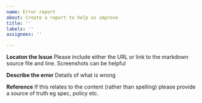 ```yaml
---
name: Error report
about: Create a report to help us improve
title: ''
labels: ''
assignees: ''

---
```


**Locaton the Issue**
Please include either the URL or link to the markdown source file and line. Screenshots can be helpful

**Describe the error**
Details of what is wrong

**Reference**
If this relates to the content (rather than spelling) please provide a source of truth eg spec, policy etc.
